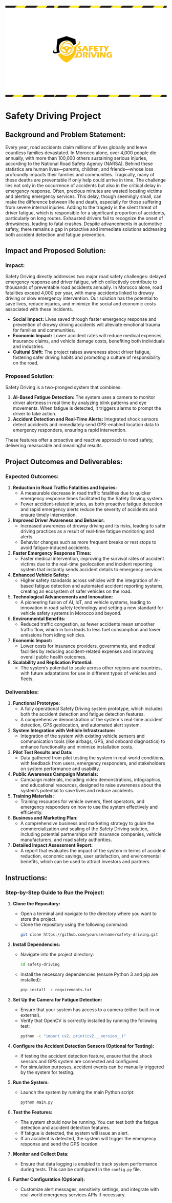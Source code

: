 ![safety driving logo](demo_video.jpg)
# **Safety Driving Project**

## **Background and Problem Statement:**

Every year, road accidents claim millions of lives globally and leave countless families devastated. In Morocco alone, over 4,000 people die annually, with more than 100,000 others sustaining serious injuries, according to the National Road Safety Agency (NARSA). Behind these statistics are human lives—parents, children, and friends—whose loss profoundly impacts their families and communities. Tragically, many of these deaths are preventable if only help could arrive in time. The challenge lies not only in the occurrence of accidents but also in the critical delay in emergency response. Often, precious minutes are wasted locating victims and alerting emergency services. This delay, though seemingly small, can make the difference between life and death, especially for those suffering from severe internal injuries. Adding to the tragedy is the silent threat of driver fatigue, which is responsible for a significant proportion of accidents, particularly on long routes. Exhausted drivers fail to recognize the onset of drowsiness, leading to fatal crashes. Despite advancements in automotive safety, there remains a gap in proactive and immediate solutions addressing both accident detection and fatigue prevention.

## **Impact and Proposed Solution:**

### **Impact:**
Safety Driving directly addresses two major road safety challenges: delayed emergency response and driver fatigue, which collectively contribute to thousands of preventable road accidents annually. In Morocco alone, road fatalities exceed 4,000 per year, with many accidents linked to drowsy driving or slow emergency intervention. Our solution has the potential to save lives, reduce injuries, and minimize the social and economic costs associated with these incidents.

- **Social Impact:** Lives saved through faster emergency response and prevention of drowsy driving accidents will alleviate emotional trauma for families and communities.
- **Economic Impact:** Lower accident rates will reduce medical expenses, insurance claims, and vehicle damage costs, benefiting both individuals and industries.
- **Cultural Shift:** The project raises awareness about driver fatigue, fostering safer driving habits and promoting a culture of responsibility on the road.

### **Proposed Solution:**
Safety Driving is a two-pronged system that combines:
1. **AI-Based Fatigue Detection:** The system uses a camera to monitor driver alertness in real time by analyzing blink patterns and eye movements. When fatigue is detected, it triggers alarms to prompt the driver to take action.
2. **Accident Detection and Real-Time Alerts:** Integrated shock sensors detect accidents and immediately send GPS-enabled location data to emergency responders, ensuring a rapid intervention.

These features offer a proactive and reactive approach to road safety, delivering measurable and meaningful results.

## **Project Outcomes and Deliverables:**

### **Expected Outcomes:**
1. **Reduction in Road Traffic Fatalities and Injuries:**
   - A measurable decrease in road traffic fatalities due to quicker emergency response times facilitated by the Safety Driving system.
   - Fewer accident-related injuries, as both proactive fatigue detection and rapid emergency alerts reduce the severity of accidents and ensure timely intervention.
2. **Improved Driver Awareness and Behavior:**
   - Increased awareness of drowsy driving and its risks, leading to safer driving practices as a result of real-time fatigue monitoring and alerts.
   - Behavior changes such as more frequent breaks or rest stops to avoid fatigue-induced accidents.
3. **Faster Emergency Response Times:**
   - Faster medical intervention, improving the survival rates of accident victims due to the real-time geolocation and incident reporting system that instantly sends accident details to emergency services.
4. **Enhanced Vehicle Safety:**
   - Higher safety standards across vehicles with the integration of AI-based fatigue detection and automated accident reporting systems, creating an ecosystem of safer vehicles on the road.
5. **Technological Advancements and Innovation:**
   - A pioneering fusion of AI, IoT, and vehicle systems, leading to innovation in road safety technology and setting a new standard for vehicle safety systems in Morocco and beyond.
6. **Environmental Benefits:**
   - Reduced traffic congestion, as fewer accidents mean smoother traffic flow, which in turn leads to less fuel consumption and lower emissions from idling vehicles.
7. **Economic Impact:**
   - Lower costs for insurance providers, governments, and medical facilities by reducing accident-related expenses and improving overall public health outcomes.
8. **Scalability and Replication Potential:**
   - The system’s potential to scale across other regions and countries, with future adaptations for use in different types of vehicles and fleets.

### **Deliverables:**
1. **Functional Prototype:**
   - A fully operational Safety Driving system prototype, which includes both the accident detection and fatigue detection features.
   - A comprehensive demonstration of the system's real-time accident detection, GPS geolocation, and automated alert system.
2. **System Integration with Vehicle Infrastructure:**
   - Integration of the system with existing vehicle sensors and communication tools (like airbags, GPS, and onboard diagnostics) to enhance functionality and minimize installation costs.
3. **Pilot Test Results and Data:**
   - Data gathered from pilot testing the system in real-world conditions, with feedback from users, emergency responders, and stakeholders on system performance and usability.
4. **Public Awareness Campaign Materials:**
   - Campaign materials, including video demonstrations, infographics, and educational resources, designed to raise awareness about the system’s potential to save lives and reduce accidents.
5. **Training Materials:**
   - Training resources for vehicle owners, fleet operators, and emergency responders on how to use the system effectively and efficiently.
6. **Business and Marketing Plan:**
   - A comprehensive business and marketing strategy to guide the commercialization and scaling of the Safety Driving solution, including potential partnerships with insurance companies, vehicle manufacturers, and road safety authorities.
7. **Detailed Impact Assessment Report:**
   - A report that evaluates the impact of the system in terms of accident reduction, economic savings, user satisfaction, and environmental benefits, which can be used to attract investors and partners.

## **Instructions:**

### **Step-by-Step Guide to Run the Project:**

1. **Clone the Repository:**
   - Open a terminal and navigate to the directory where you want to store the project.
   - Clone the repository using the following command:
     ```bash
     git clone https://github.com/yourusername/safety-driving.git
     ```
   
2. **Install Dependencies:**
   - Navigate into the project directory:
     ```bash
     cd safety-driving
     ```
   - Install the necessary dependencies (ensure Python 3 and pip are installed):
     ```bash
     pip install -r requirements.txt
     ```

3. **Set Up the Camera for Fatigue Detection:**
   - Ensure that your system has access to a camera (either built-in or external).
   - Verify that OpenCV is correctly installed by running the following test:
     ```bash
     python -c "import cv2; print(cv2.__version__)"
     ```

4. **Configure the Accident Detection Sensors (Optional for Testing):**
   - If testing the accident detection feature, ensure that the shock sensors and GPS system are connected and configured.
   - For simulation purposes, accident events can be manually triggered by the system for testing.

5. **Run the System:**
   - Launch the system by running the main Python script:
     ```bash
     python main.py
     ```

6. **Test the Features:**
   - The system should now be running. You can test both the fatigue detection and accident detection features.
   - If fatigue is detected, the system will issue an alert.
   - If an accident is detected, the system will trigger the emergency response and send the GPS location.

7. **Monitor and Collect Data:**
   - Ensure that data logging is enabled to track system performance during tests. This can be configured in the `config.py` file.

8. **Further Configuration (Optional):**
   - Customize alert messages, sensitivity settings, and integrate with real-world emergency services APIs if necessary.
